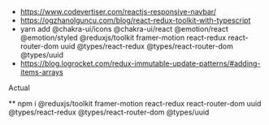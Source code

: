 * https://www.codevertiser.com/reactjs-responsive-navbar/
* https://ogzhanolguncu.com/blog/react-redux-toolkit-with-typescript
* yarn add @chakra-ui/icons @chakra-ui/react @emotion/react @emotion/styled @reduxjs/toolkit framer-motion react-redux react-router-dom uuid @types/react-redux @types/react-router-dom @types/uuid
* https://blog.logrocket.com/redux-immutable-update-patterns/#adding-items-arrays

Actual

** npm i @reduxjs/toolkit framer-motion react-redux react-router-dom uuid @types/react-redux @types/react-router-dom @types/uuid